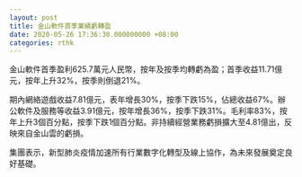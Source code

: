 ```yaml
---
layout: post
title: 金山軟件首季業績虧轉盈
date: 2020-05-26 17:36:30.000000000 +08:00
categories: rthk
---
```


金山軟件首季盈利625.7萬元人民幣，按年及按季均轉虧為盈；首季收益11.71億元，按年上升32%，按季則倒退21%。

期內網絡遊戲收益7.81億元，表年增長30%，按季下跌15%，佔總收益67%。辦公軟件及服務等收益3.91億元，按年增長36%，按季下跌31%。毛利率83%，按年上升3個百分點，按季下跌1個百分點。非持續經營業務虧損擴大至4.81億出，反映來自金山雲的虧損。

集團表示，新型肺炎疫情加速所有行業數字化轉型及線上協作，為未來發展奠定良好基礎。
